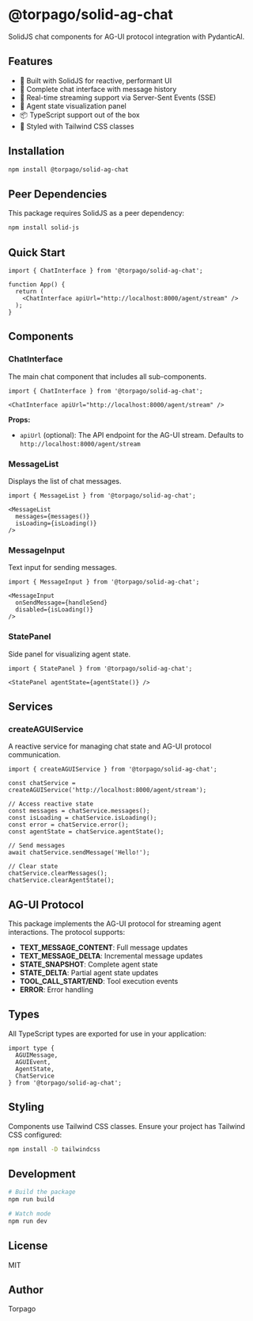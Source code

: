 # @torpago/solid-ag-chat

SolidJS chat components for AG-UI protocol integration with PydanticAI.

## Features

- 🚀 Built with SolidJS for reactive, performant UI
- 💬 Complete chat interface with message history
- 🔄 Real-time streaming support via Server-Sent Events (SSE)
- 🧠 Agent state visualization panel
- 📦 TypeScript support out of the box
- 🎨 Styled with Tailwind CSS classes

## Installation

```bash
npm install @torpago/solid-ag-chat
```

## Peer Dependencies

This package requires SolidJS as a peer dependency:

```bash
npm install solid-js
```

## Quick Start

```tsx
import { ChatInterface } from '@torpago/solid-ag-chat';

function App() {
  return (
    <ChatInterface apiUrl="http://localhost:8000/agent/stream" />
  );
}
```

## Components

### ChatInterface

The main chat component that includes all sub-components.

```tsx
import { ChatInterface } from '@torpago/solid-ag-chat';

<ChatInterface apiUrl="http://localhost:8000/agent/stream" />
```

**Props:**
- `apiUrl` (optional): The API endpoint for the AG-UI stream. Defaults to `http://localhost:8000/agent/stream`

### MessageList

Displays the list of chat messages.

```tsx
import { MessageList } from '@torpago/solid-ag-chat';

<MessageList
  messages={messages()}
  isLoading={isLoading()}
/>
```

### MessageInput

Text input for sending messages.

```tsx
import { MessageInput } from '@torpago/solid-ag-chat';

<MessageInput
  onSendMessage={handleSend}
  disabled={isLoading()}
/>
```

### StatePanel

Side panel for visualizing agent state.

```tsx
import { StatePanel } from '@torpago/solid-ag-chat';

<StatePanel agentState={agentState()} />
```

## Services

### createAGUIService

A reactive service for managing chat state and AG-UI protocol communication.

```tsx
import { createAGUIService } from '@torpago/solid-ag-chat';

const chatService = createAGUIService('http://localhost:8000/agent/stream');

// Access reactive state
const messages = chatService.messages();
const isLoading = chatService.isLoading();
const error = chatService.error();
const agentState = chatService.agentState();

// Send messages
await chatService.sendMessage('Hello!');

// Clear state
chatService.clearMessages();
chatService.clearAgentState();
```

## AG-UI Protocol

This package implements the AG-UI protocol for streaming agent interactions. The protocol supports:

- **TEXT_MESSAGE_CONTENT**: Full message updates
- **TEXT_MESSAGE_DELTA**: Incremental message updates
- **STATE_SNAPSHOT**: Complete agent state
- **STATE_DELTA**: Partial agent state updates
- **TOOL_CALL_START/END**: Tool execution events
- **ERROR**: Error handling

## Types

All TypeScript types are exported for use in your application:

```tsx
import type {
  AGUIMessage,
  AGUIEvent,
  AgentState,
  ChatService
} from '@torpago/solid-ag-chat';
```

## Styling

Components use Tailwind CSS classes. Ensure your project has Tailwind CSS configured:

```bash
npm install -D tailwindcss
```

## Development

```bash
# Build the package
npm run build

# Watch mode
npm run dev
```

## License

MIT

## Author

Torpago
